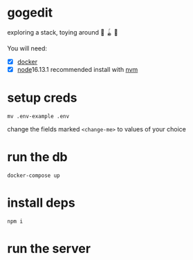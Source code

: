 # gogedit

exploring a stack, toying around 🔫 🪀 🤖

You will need:

- [X] [docker](https://docs.docker.com/)
- [X] [node](https://nodejs.org/en/)16.13.1 recommended install with [nvm](https://github.com/nvm-sh/nvm)

# setup creds

`mv .env-example .env`

change the fields marked `<change-me>` to values of your choice
# run the db

`docker-compose up`

# install deps

`npm i`

# run the server
